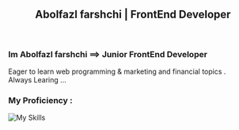 <h2 align = 'center' >Abolfazl farshchi | FrontEnd Developer</h2><br/>
<h3><b> Im Abolfazl farshchi ==> Junior FrontEnd Developer </b></h3>
Eager to learn web programming & marketing and financial topics .<br/>
Always Learing ...

<h3>My Proficiency :</h3>
<img src='https://skillicons.dev/icons?i=html,css,js,bootstrap,wordpress,github' alt = 'My Skills' />
